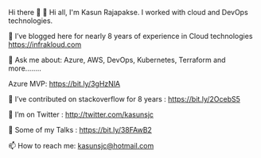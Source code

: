 Hi there 👋
🔭 Hi all, I'm Kasun Rajapakse. I worked with cloud and DevOps technologies.

🌱 I’ve blogged here for nearly 8 years of experience in Cloud technologies https://infrakloud.com

💬 Ask me about: Azure, AWS, DevOps, Kubernetes, Terraform and more........

Azure MVP: https://bit.ly/3gHzNlA

👯 I’ve contributed on stackoverflow for 8 years : https://bit.ly/2OcebS5

🤔 I’m on Twitter : http://twitter.com/kasunsjc

💬 Some of my Talks : https://bit.ly/38FAwB2

📫 How to reach me: kasunsjc@hotmail.com 

